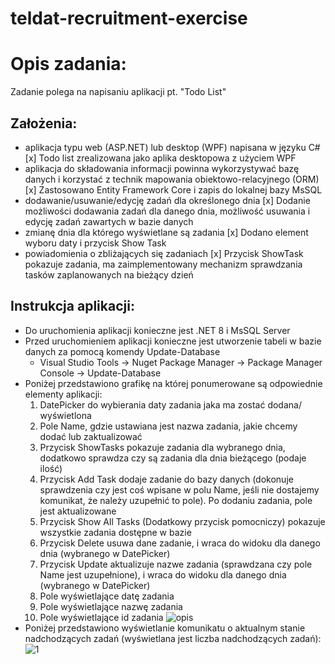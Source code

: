 # teldat-recruitment-exercise

# Opis zadania: 
Zadanie polega na napisaniu aplikacji pt. "Todo List"
## Założenia: 

* aplikacja typu web (ASP.NET) lub desktop (WPF) napisana w języku C# 
[x] Todo list  zrealizowana jako aplika desktopowa z użyciem WPF
* aplikacja do składowania informacji powinna wykorzystywać bazę danych i korzystać z technik mapowania obiektowo-relacyjnego (ORM)
[x] Zastosowano Entity Framework Core i zapis do lokalnej bazy MsSQL
* dodawanie/usuwanie/edycję zadań dla określonego dnia
[x] Dodanie możliwości dodawania zadań dla danego dnia, możliwość usuwania i edycję zadań zawartych w
    bazie danych
* zmianę dnia dla którego wyświetlane są zadania
[x] Dodano element wyboru daty i przycisk Show Task
* powiadomienia o zbliżających się zadaniach
[x] Przycisk ShowTask pokazuje zadania, ma zaimplementowany mechanizm sprawdzania tasków 
    zaplanowanych na bieżący dzień

## Instrukcja aplikacji: 
* Do uruchomienia aplikacji konieczne jest .NET 8 i MsSQL Server
* Przed uruchomieniem aplikacji konieczne jest utworzenie tabeli w bazie danych za pomocą komendy Update-Database
    * Visual Studio Tools -> Nuget Package Manager -> Package Manager Console -> Update-Database
* Poniżej przedstawiono grafikę na której ponumerowane są odpowiednie elementy aplikacji:
    1. DatePicker do wybierania daty zadania jaka ma zostać dodana/ wyświetlona
    2. Pole Name, gdzie ustawiana jest nazwa zadania, jakie chcemy dodać lub zaktualizować
    3. Przycisk ShowTasks pokazuje zadania dla wybranego dnia, dodatkowo sprawdza czy są zadania dla dnia bieżącego (podaje ilość)
    4. Przycisk Add Task dodaje zadanie do bazy danych (dokonuje sprawdzenia czy jest coś wpisane w polu Name, jeśli nie dostajemy komunikat, 
    że należy uzupełnić to pole). Po dodaniu zadania, pole jest aktualizowane
    5. Przycisk Show All Tasks (Dodatkowy przycisk pomocniczy) pokazuje wszystkie zadania dostępne w bazie
    6. Przycisk Delete usuwa dane zadanie, i wraca do widoku dla danego dnia (wybranego w DatePicker)
    7. Przycisk Update aktualizuje nazwe zadania (sprawdzana czy pole Name jest uzupełnione), i wraca do widoku dla danego dnia (wybranego w DatePicker)
    8. Pole wyświetlające datę zadania
    9. Pole wyświetlające nazwę zadania
    10. Pole wyświetlające id zadania
![opis](https://github.com/jacekk024/teldat-recruitment-exercise/assets/45696277/3883e13e-66eb-42ad-bd83-06fee3da9f97)
* Poniżej przedstawiono wyświetlanie komunikatu o aktualnym stanie nadchodzących zadań (wyświetlana jest liczba nadchodzących zadań):
![1](https://github.com/jacekk024/teldat-recruitment-exercise/assets/45696277/df5568f4-0ce8-456b-871f-bd4dd7ebd25f)

